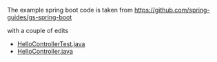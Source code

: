 The example spring boot code is taken from https://github.com/spring-guides/gs-spring-boot

with a couple of edits
- [HelloControllerTest.java](https://github.com/pulumi/pulumi-java/blob/dixler/533/move-demos-5/tests/examples/aws-java-pulumiup-app/src/test/java/com/example/springboot/HelloControllerTest.java#L28)
- [HelloController.java](https://github.com/pulumi/pulumi-java/blob/dixler/533/move-demos-5/tests/examples/aws-java-pulumiup-app/src/main/java/com/example/springboot/HelloController.java#L12)
